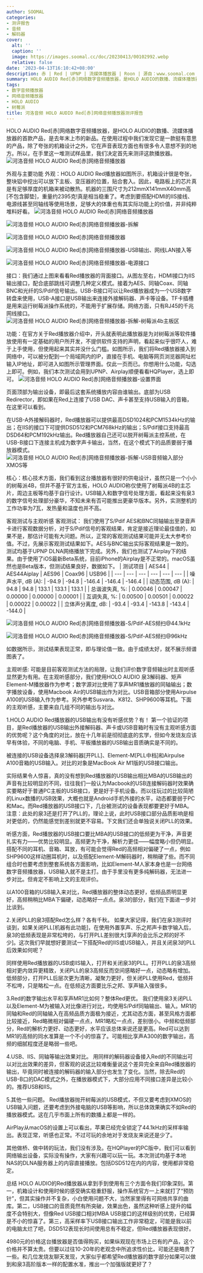 ```yaml
---
author: SOOMAL
categories:
- 测评报告
- 音频
- 解码器
cover:
  alt: ''
  caption: ''
  image: https://images.soomal.cc/doc/20230413/00102992.webp
  relative: false
date: '2023-04-13T16:10:42+08:00'
description: 赤 | Red | UPNP | 流媒体播放器 | Roon | 源自：www.soomal.com | 版权：原创 |  平均/总评分：08.62/112
summary: HOLO AUDIO Red[赤]网络数字音频播放器，是HOLO AUDIO的数播、流媒体播放器的首款产品，是去年末上市的新品。在使用过程中我们发现它是一款挺有意思的产品，除了夸张的机箱设计之外，它在声音表现方面也有很多令人意想不到的地方
tags:
- 数字音频播放器
- 网络音频播放器
- HOLO AUDIO
- 树莓派
title: 河洛音频 HOLO AUDIO Red[赤]网络音频播放器测评报告
---
```


HOLO AUDIO Red[赤]网络数字音频播放器，是HOLO AUDIO的数播、流媒体播放器的首款产品，是去年末上市的新品。在使用过程中我们发现它是一款挺有意思的产品，除了夸张的机箱设计之外，它在声音表现方面也有很多令人意想不到的地方。所以，在手里这一堆测试样品里，我们决定首先来测评这款播放器。
![河洛音频 HOLO AUDIO Red[赤]网络音频播放器](https://images.soomal.cc/doc/20230407/00102916.webp)




外观与主要功能
外观：HOLO AUDIO Red播放器如图所示，机箱设计很是夸张，整块铝中挖出可以放下主板、变压器的位置，贴合套入。因此，电路板上的芯片真是有足够厚度的机箱来被动散热。机器的三围尺寸为212mmX141mmX40mm高[不包含脚垫]，重量约2395克!真是相当稳重了。考虑到要搭配HDMI的IIS接线、电源线甚至同轴线等使用场景，足够大的体重也有其实际功能上的价值，并非纯粹堆料好看。
![河洛音频 HOLO AUDIO Red[赤]网络音频播放器](https://images.soomal.cc/doc/20230407/00102917.webp)




![河洛音频 HOLO AUDIO Red[赤]网络音频播放器-拆解](https://images.soomal.cc/doc/20230407/00102925.webp)




![河洛音频 HOLO AUDIO Red[赤]网络音频播放器](https://images.soomal.cc/doc/20230407/00102918.webp)




![河洛音频 HOLO AUDIO Red[赤]网络音频播放器-USB输出、网线LAN接入等](https://images.soomal.cc/doc/20230407/00102922_01.webp)




![河洛音频 HOLO AUDIO Red[赤]网络音频播放器-电源接口](https://images.soomal.cc/doc/20230407/00102923_01.webp)




接口：我们通过上图来看看Red播放器的背面接口。从图左至右，HDMI接口为IIS输出接口，配合底部跳线可调整几种定义模式。接着为AES、同轴Coax、同轴BNC和光纤的S/Pdif信号输出。USB-B接口可以让Red播放器成为一个USB数字转盘来使用，USB-A接口是USB输出来连接外接解码器、声卡等设备。TF卡插槽是用来运行树莓派操作系统的，不能用于扩展存储。网络方面，只有RJ45的千兆网线接口。
![河洛音频 HOLO AUDIO Red[赤]网络音频播放器-拆解-树莓派4b主板区](https://images.soomal.cc/doc/20230407/00102927.webp)




功能：在官方关于Red播放器介绍中，开头就表明此播放器是为对树莓派等软件播放使用有一定基础的用户所开发，不提供软件支持的声明，看起来似乎很吓人，难于上手使用，但使用起来其实并没什么门槛。如图所示，我们将Red播放器接入到网络中，可以被分配到一个局域网内的IP，直接在手机、电脑等网页浏览器网址栏输入IP地址，即可进入如图所示管理界面。仅此一页而已。你想用什么功能，勾选上即可。例如，我们本次测试会用到UPNP、Airplay顺便看看HQPlayer，选上即可。
![河洛音频 HOLO AUDIO Red[赤]网络音频播放器-设置界面](https://images.soomal.cc/doc/20230413/00102990.webp)




页面顶部为输出设备，即最后这套系统播放内容由谁输出。底部为USB Redirector，即如果在Red上连接了USB DAC、声卡甚至支持USB输入的音箱，在这里可以看到。

在USB-A外接解码器时，Red播放器可以提供最高DSD1024和PCM1534kHz的输出；在IIS的接口下可提供DSD512和PCM768kHz的输出；S/Pdif接口支持最高DSD64和PCM192kHz输出。Red播放器自己还可以脱开树莓派主控系统，在USB-B接口下连接主机成为数字声卡输出，当然，在这个模式下的品质要弱于播放器模式。
![河洛音频 HOLO AUDIO Red[赤]网络音频播放器-拆解-USB音频输入部分XMOS等](https://images.soomal.cc/doc/20230413/00102991_01.webp)




核心：核心技术方面，我们看到这台播放器有很好的供电设计，虽然只是一个小小的树莓派4B，但并不基于官方主板，HOLO AUDIO称仅使用了树莓派4B的主芯片，周边主板等均基于自行设计。USB输入和数字信号处理方面，看起来没有泉3的数字信号处理部分豪华，不知未来有否可能推出更豪华版本。另外，实测整机的工作功率为7瓦，发热量和温度也并不高。

客观测试与主观听感
客观测试：
我们使用了S/Pdif AES和BNC同轴输出至录音声卡进行客观数据分析，对于S/Pdif信号的客观结果，肯定是接近理论最佳值的，如果不是，那估计可能有大问题。所以，正常的客观测试结果可能并无太大参考价值。不过，先展示客观测试结果如下。AES与BNC输出实际客观结果是一致的。测试均基于UPNP DLNA网络播放下完成。另外，我们也测试了Airplay下的结果。由于使用了iOS最新Beta系统，目前iPhone的Airplay是不正常的。macOS虽然也是Beta版本，但测试结果良好，数据如下。
| 测试项目 | AES44 | AES44Aiplay | AES96 | Coax96 | USB96 |
| --- | --- | --- | --- | --- | --- |
| 噪声水平, dB (A): | -94.9 | -94.8 | -146.4 | -146.4 | -146.4 |
| 动态范围, dB (A): | 94.8 | 94.8 | 133.1 | 133.1 | 133.1 |
| 总谐波失真, %: | 0.00046 | 0.00047 | 0.00000 | 0.00000 | 0.00001 |
| 互调失真, %: | 0.00500 | 0.00501 | 0.00022 | 0.00022 | 0.00022 |
| 立体声分离度, dB: | -93.4 | -93.4 | -143.8 | -143.4 | -144.0 |


![河洛音频 HOLO AUDIO Red[赤]网络音频播放器-S/Pdif-AES频扫@44.1kHz](https://images.soomal.cc/doc/20230413/00102988_01.webp)




![河洛音频 HOLO AUDIO Red[赤]网络音频播放器-S/Pdif-AES频扫@96kHz](https://images.soomal.cc/doc/20230413/00102989_01.webp)




如数据所示，测试结果表现正常，即与理论值一致。由于成绩太好，就不展示频谱图表了。

主观听感:
可能是目前客观测试方法的局限，让我们评价数字音频输出时主观听感显然更为有用。在主观听感部分，我们使用HOLO AUDIO 泉3解码器、矩声Element-M播放器作为参考；数字源对比使用了享声MR1播放器的同轴输出；数字播放设备，使用Macbook Air的USB输出作为对比。USB音箱部分使用Airpulse A100的USB输入作为参考。另外参考Susvara、K812、SHP9600等耳机。下面的主观听感，主要来自几组不同的输出与对比。

1.HOLO AUDIO Red播放器的USB输出有没有听感优势？有！
第一个验证的项目，是Red播放器的USB输出外接解码器、声卡或USB音箱时有没有主观听感方面的优势呢？这个角度的对比，放在十几年前是彻彻底底的玄学，但如今发烧友应该早有体验，不同的电脑、手机、平板播放器的USB输出音质确实是不同的。

被连接的USB设备选择泉3解码器[开PLL]、Element-M[PLL中档]和Airpulse A100音箱的USB输入。对比的对象是MacBook Air M1版的USB接口输出。

实际结果令人惊喜，真的没有想到Red播放器的USB输出相比MBA的USB输出的声音有比较明显的不同，往往我们一般认为Macbook的USB连接解码器时效果确实要略好于普通PC主板的USB接口，更是好于手机设备。而以往玩过的比较简陋的Linux数播的USB效果，大概也就是Android手机外接的水平，动态都要弱于PC和Mac。而Red播放器的USB接口下，几台被测试的设备表现都要更好于MBA。注意：此处的泉3还是打开了PLL的，理论上说，此时USB接口部分品质影响是相对更低的，仍然能感觉到差别就更不容易。下文我们还会单独说关闭PLL的效果。

听感方面，Red播放器的USB接口要比MBA的USB接口的低频更为干净，声音更扎实有力――优势比较明显。高频更为干净，解析力更佳――幅度略小但仍明显。搭配不同的耳机、音箱、耳放，有可能会觉得Red的高频相对偏硬了一点，例如SHP9600这样动圈耳机时，以及搭配Element-M解码器时，稍稍硬了些。而不同组合时也要考虑到整套系统各方面影响，比如Element-M人家本身也是一台网络数字音频播放器，USB输入就不是主打。由于手里没有更多纯解码器，无法进一步对比。但肯定不影响上文的主观评价。

以A100音箱的USB输入来对比，Red播放器的整体动态更好，低频品质明显更好，高频稍稍比MBA下偏硬，动态略好一点点。泉3的部分，我们在下面进一步对比谈到。

2.关闭PLL的泉3搭配Red怎么样？各有千秋。
如果大家记得，我们在泉3测评时谈到，如果关闭PLL[机器有此功能]，在使用外置享声、乐之邦声卡数字输入后，泉3的低频表现是非常松垮的，与打开PLL差别很大[享声的会比乐之邦的好不少]。这次我们早就想好要测试一下搭配Red的IIS或USB输入，并且关闭泉3的PLL后效果如何呢？

同样使用Red播放器的USB或IIS输入，打开和关闭泉3的PLL。打开PLL的泉3高频相对更内敛异更精致，关闭PLL的泉3高频反而空间感略好一点，动态略有增加。低频部分，打开PLL后层次更为清晰，凝聚力更好，但关闭PLL使用Red，低频并不松垮，只是略松一点。在低频这方面要比乐之邦、享声输入强很多。

3.Red的数字输出水平和享声MR1比如何？整体Red更优。
我们使用泉3关闭PLL以及Element-M为被输入对比像进行对比，均使用S/Pdif同轴输出、输入。MR1的同轴和Red的同轴输入在高频品质方面极为接近，尤其动态方面，甚至风格方面都比较接近，Red略微相对偏硬一点点，MR1略松一点点，差别很小。中频和低频部分，Red的解析力更好、动态更好，水平应该总体来说还是更高。Red可以达到MR1的高频的同水准算是一个不小的惊喜了。可能相比享声A300的数字输出，高频的细腻程度还是略弱一些吧。

4.USB、IIS、同轴等输出效果对比。
用同样的解码器设备接入Red的不同输出可以对比出效果的差异，但客观的说这比较难衡量说这个差异完全来自Red播放器的输出，毕竟同时被连接的解码器的输入部分也发生了变化。当然，除去Red的USB-B口的DAC模式之外，在播放器模式下，大部分应用不同接口差异是比较小的。推荐USB和IIS。

5.其他一些问题。
Red播放器抛开树莓派的USB模式，不但又要考虑到XMOS的USB输入问题，还要考虑到外接电脑的USB等影响，所以总体效果确实不如Red的播放器模式。这在几乎市面上所有的数播上都是一样的。

AirPlay从macOS的设置上可以看出，苹果已经完全锁定了44.1kHz的采样率输出。表现正常，听感也正常。不过可玩的余地对于发烧友来说还是少了。

其他做桥、做中转的玩法，我们没有涉及。在HQPlayer的PC版中，我们可以看到网络输出设备，实际没有操作，大家有兴趣可以玩一玩。本次测试均基于本地NAS的DLNA服务器上的内容直接播放。包括DSD512在内的内容，使用都非常稳定。

总结
HOLO AUDIO的Red播放器从拿到手到使用有三个方面令我们印象深刻。第一，机箱设计和使用时候的感受确实稳重舒服，操作系统官方一上来就打了“预防针”，但其实操作并不复杂，小白使用问题不大，当然家里得有可网络共享的曲库。第二，USB接口的音质竟然有所突破，效果出色，虽然这种听感上提升的幅度不会特别大，但像Red USB接口相对MBA USB接口的这样级别的优势，已经算是不小的惊喜了。第三，高采样率下USB接口输出工作非常稳定，可能是我以前的电脑太烂了吧，DSD512表现长时间使用总有不稳定，但Red播放器表现很好。

4980元的价格这台播放器是否值得购买，如果纵观现在市场上已有的产品，这个价格并不算太贵。但要以过往10-20年的老观念中所追求性价比，可能还是略贵了一些。和几位发烧友聊天发现，大家似乎都希望Red播放器的数字部分如果可以做到和泉3高阶版本一样的配置水准，推出一个加强版就更好了？
